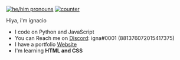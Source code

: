 [![he/him pronouns](https://img.shields.io/badge/pronouns-he%2Fhim-grey)](https://pronoun.is/he)
[![counter](https://komarev.com/ghpvc/?username=uhIgnacio&color=grey)](https://igna.rocks)

Hiya, i'm ignacio

- I code on Python and JavaScript
- You can Reach me on [Discord](https://discord.com/users/881376072015417375): igna#0001 (881376072015417375)
- I have a portfolio [Website](https://igna.rocks)
- I'm learning **HTML and CSS**